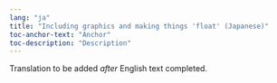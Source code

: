 ```yaml
---
lang: "ja"
title: "Including graphics and making things 'float' (Japanese)"
toc-anchor-text: "Anchor"
toc-description: "Description"
---
```

Translation to be added _after_ English text completed.
